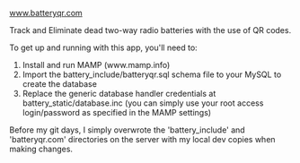 www.batteryqr.com

Track and Eliminate dead two-way radio batteries with the use of QR codes.


To get up and running with this app, you'll need to:
<ol>
  <li>Install and run MAMP (www.mamp.info)</li>
  <li>Import the battery_include/batteryqr.sql schema file to your MySQL to create the database</li>
  <li>Replace the generic database handler credentials at battery_static/database.inc (you can simply use your root access login/password as specified in the MAMP settings)</li>
</ol>

Before my git days, I simply overwrote the 'battery_include' and 'batteryqr.com' directories on the server with my local dev copies when making changes.
